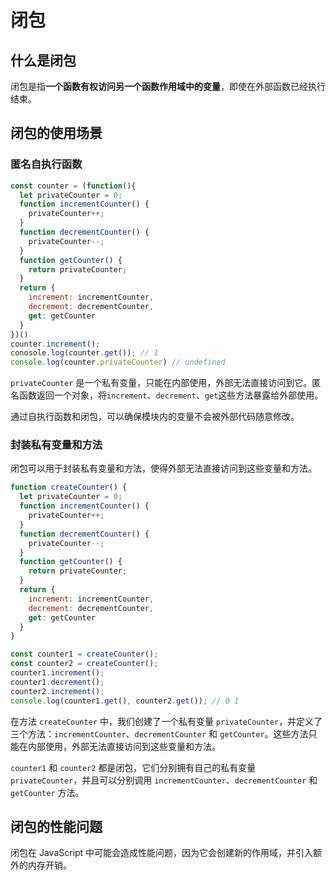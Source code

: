 # 闭包
## 什么是闭包
闭包是指**一个函数有权访问另一个函数作用域中的变量**，即使在外部函数已经执行结束。

## 闭包的使用场景
### 匿名自执行函数
```javascript
const counter = (function(){
  let privateCounter = 0;
  function incrementCounter() {
    privateCounter++;
  }
  function decrementCounter() {
    privateCounter--;
  }
  function getCounter() {
    return privateCounter;
  }
  return {
    increment: incrementCounter,
    decrement: decrementCounter,
    get: getCounter
  }
})()
counter.increment();
conosole.log(counter.get()); // 1
console.log(counter.privateCounter) // undefined
```
`privateCounter` 是一个私有变量，只能在内部使用，外部无法直接访问到它。匿名函数返回一个对象，将`increment`、`decrement`、`get`这些方法暴露给外部使用。

通过自执行函数和闭包，可以确保模块内的变量不会被外部代码随意修改。
### 封装私有变量和方法
闭包可以用于封装私有变量和方法，使得外部无法直接访问到这些变量和方法。
```javascript
function createCounter() {
  let privateCounter = 0;
  function incrementCounter() {
    privateCounter++;
  }
  function decrementCounter() {
    privateCounter--;
  }
  function getCounter() {
    return privateCounter;
  }
  return {
    increment: incrementCounter,
    decrement: decrementCounter,
    get: getCounter
  }
}

const counter1 = createCounter();
const counter2 = createCounter();
counter1.increment();
counter1.decrement();
counter2.increment();
console.log(counter1.get(), counter2.get()); // 0 1
```
在方法 `createCounter` 中，我们创建了一个私有变量 `privateCounter`，并定义了三个方法：`incrementCounter`、`decrementCounter` 和 `getCounter`。这些方法只能在内部使用，外部无法直接访问到这些变量和方法。

`counter1` 和 `counter2` 都是闭包，它们分别拥有自己的私有变量 `privateCounter`，并且可以分别调用 `incrementCounter`、`decrementCounter` 和 `getCounter` 方法。

## 闭包的性能问题
闭包在 JavaScript 中可能会造成性能问题，因为它会创建新的作用域，并引入额外的内存开销。